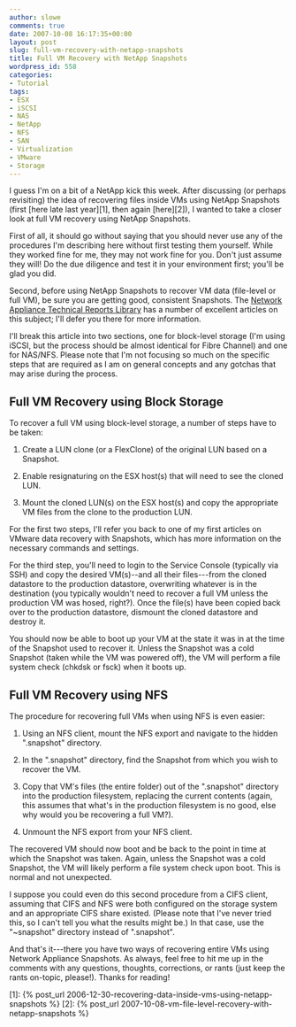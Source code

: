 ```yaml
---
author: slowe
comments: true
date: 2007-10-08 16:17:35+00:00
layout: post
slug: full-vm-recovery-with-netapp-snapshots
title: Full VM Recovery with NetApp Snapshots
wordpress_id: 558
categories:
- Tutorial
tags:
- ESX
- iSCSI
- NAS
- NetApp
- NFS
- SAN
- Virtualization
- VMware
- Storage
---
```


I guess I'm on a bit of a NetApp kick this week. After discussing (or perhaps revisiting) the idea of recovering files inside VMs using NetApp Snapshots (first [here late last year][1], then again [here][2]), I wanted to take a closer look at full VM recovery using NetApp Snapshots.

First of all, it should go without saying that you should never use any of the procedures I'm describing here without first testing them yourself. While they worked fine for me, they may not work fine for you. Don't just assume they will! Do the due diligence and test it in your environment first; you'll be glad you did.

Second, before using NetApp Snapshots to recover VM data (file-level or full VM), be sure you are getting good, consistent Snapshots. The [Network Appliance Technical Reports Library](http://www.netapp.com/library/tr/) has a number of excellent articles on this subject; I'll defer you there for more information.

I'll break this article into two sections, one for block-level storage (I'm using iSCSI, but the process should be almost identical for Fibre Channel) and one for NAS/NFS. Please note that I'm not focusing so much on the specific steps that are required as I am on general concepts and any gotchas that may arise during the process.

## Full VM Recovery using Block Storage

To recover a full VM using block-level storage, a number of steps have to be taken:

1. Create a LUN clone (or a FlexClone) of the original LUN based on a Snapshot.

2. Enable resignaturing on the ESX host(s) that will need to see the cloned LUN.

3. Mount the cloned LUN(s) on the ESX host(s) and copy the appropriate VM files from the clone to the production LUN.

For the first two steps, I'll refer you back to one of my first articles on VMware data recovery with Snapshots, which has more information on the necessary commands and settings.

For the third step, you'll need to login to the Service Console (typically via SSH) and copy the desired VM(s)--and all their files---from the cloned datastore to the production datastore, overwriting whatever is in the destination (you typically wouldn't need to recover a full VM unless the production VM was hosed, right?). Once the file(s) have been copied back over to the production datastore, dismount the cloned datastore and destroy it.

You should now be able to boot up your VM at the state it was in at the time of the Snapshot used to recover it. Unless the Snapshot was a cold Snapshot (taken while the VM was powered off), the VM will perform a file system check (chkdsk or fsck) when it boots up.

## Full VM Recovery using NFS

The procedure for recovering full VMs when using NFS is even easier:

1. Using an NFS client, mount the NFS export and navigate to the hidden ".snapshot" directory.

2. In the ".snapshot" directory, find the Snapshot from which you wish to recover the VM.

3. Copy that VM's files (the entire folder) out of the ".snapshot" directory into the production filesystem, replacing the current contents (again, this assumes that what's in the production filesystem is no good, else why would you be recovering a full VM?).

4. Unmount the NFS export from your NFS client.

The recovered VM should now boot and be back to the point in time at which the Snapshot was taken. Again, unless the Snapshot was a cold Snapshot, the VM will likely perform a file system check upon boot. This is normal and not unexpected.

I suppose you could even do this second procedure from a CIFS client, assuming that CIFS and NFS were both configured on the storage system and an appropriate CIFS share existed. (Please note that I've never tried this, so I can't tell you what the results might be.) In that case, use the "~snapshot" directory instead of ".snapshot".

And that's it---there you have two ways of recovering entire VMs using Network Appliance Snapshots. As always, feel free to hit me up in the comments with any questions, thoughts, corrections, or rants (just keep the rants on-topic, please!). Thanks for reading!

[1]: {% post_url 2006-12-30-recovering-data-inside-vms-using-netapp-snapshots %}
[2]: {% post_url 2007-10-08-vm-file-level-recovery-with-netapp-snapshots %}
